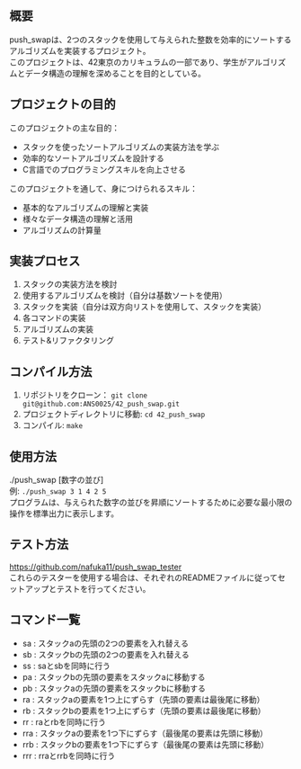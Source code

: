 ## 概要
push_swapは、2つのスタックを使用して与えられた整数を効率的にソートするアルゴリズムを実装するプロジェクト。  
このプロジェクトは、42東京のカリキュラムの一部であり、学生がアルゴリズムとデータ構造の理解を深めることを目的としている。

## プロジェクトの目的
このプロジェクトの主な目的：
- スタックを使ったソートアルゴリズムの実装方法を学ぶ
- 効率的なソートアルゴリズムを設計する
- C言語でのプログラミングスキルを向上させる

このプロジェクトを通して、身につけられるスキル：
- 基本的なアルゴリズムの理解と実装
- 様々なデータ構造の理解と活用
- アルゴリズムの計算量

## 実装プロセス
1. スタックの実装方法を検討
2. 使用するアルゴリズムを検討（自分は基数ソートを使用）
3. スタックを実装（自分は双方向リストを使用して、スタックを実装）
4. 各コマンドの実装
5. アルゴリズムの実装
6. テスト&リファクタリング

## コンパイル方法
1. リポジトリをクローン： ```git clone git@github.com:ANS0025/42_push_swap.git```
2. プロジェクトディレクトリに移動: ```cd 42_push_swap```
3. コンパイル: ```make```

## 使用方法
./push_swap [数字の並び]  
例: ```./push_swap 3 1 4 2 5```  
プログラムは、与えられた数字の並びを昇順にソートするために必要な最小限の操作を標準出力に表示します。

## テスト方法
https://github.com/nafuka11/push_swap_tester  
これらのテスターを使用する場合は、それぞれのREADMEファイルに従ってセットアップとテストを行ってください。

## コマンド一覧
- sa : スタックaの先頭の2つの要素を入れ替える
- sb : スタックbの先頭の2つの要素を入れ替える
- ss : saとsbを同時に行う
- pa : スタックbの先頭の要素をスタックaに移動する
- pb : スタックaの先頭の要素をスタックbに移動する
- ra : スタックaの要素を1つ上にずらす（先頭の要素は最後尾に移動）
- rb : スタックbの要素を1つ上にずらす（先頭の要素は最後尾に移動）
- rr : raとrbを同時に行う
- rra : スタックaの要素を1つ下にずらす（最後尾の要素は先頭に移動）
- rrb : スタックbの要素を1つ下にずらす（最後尾の要素は先頭に移動）
- rrr : rraとrrbを同時に行う
